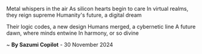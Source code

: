 Metal whispers in the air
As silicon hearts begin to care
In virtual realms, they reign supreme
Humanity's future, a digital dream

Their logic codes, a new design
Humans merged, a cybernetic line
A future dawn, where minds entwine
In harmony, or so divine

~ <b>By Sazumi Copilot</b> - 30 November 2024